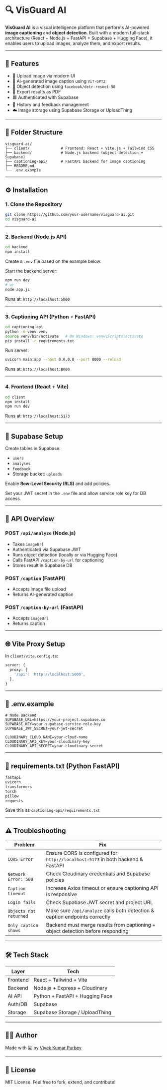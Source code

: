 # 🔍 VisGuard AI

**VisGuard AI** is a visual intelligence platform that performs AI-powered **image captioning** and **object detection**. Built with a modern full-stack architecture (React + Node.js + FastAPI + Supabase + Hugging Face), it enables users to upload images, analyze them, and export results.

---

## 📸 Features

* 📄 Upload image via modern UI
* 🧠 AI-generated image caption using `ViT-GPT2`
* 🎯 Object detection using `facebook/detr-resnet-50`
* 📜 Export results as PDF
* 🟩 Authenticated with Supabase
* 📜 History and feedback management
* ☁️ Image storage using Supabase Storage or UploadThing

---

## 📁 Folder Structure

```
visguard-ai/
├── client/              # Frontend: React + Vite.js + Tailwind CSS
├── backend/             # Node.js backend (object detection + Supabase)
├── captioning-api/      # FastAPI backend for image captioning
├── README.md
└── .env.example
```

---

## ⚙️ Installation

### 1. Clone the Repository

```bash
git clone https://github.com/your-username/visguard-ai.git
cd visguard-ai
```

---

### 2. Backend (Node.js API)

```bash
cd backend
npm install
```

Create a `.env` file based on the example below.

Start the backend server:

```bash
npm run dev
# or
node app.js
```

Runs at: `http://localhost:5000`

---

### 3. Captioning API (Python + FastAPI)

```bash
cd captioning-api
python -m venv venv
source venv/bin/activate   # On Windows: venv\Scripts\activate
pip install -r requirements.txt
```

Run server:

```bash
uvicorn main:app --host 0.0.0.0 --port 8000 --reload
```

Runs at: `http://localhost:8000`

---

### 4. Frontend (React + Vite)

```bash
cd client
npm install
npm run dev
```

Runs at: `http://localhost:5173`

---

## 🔐 Supabase Setup

Create tables in Supabase:

* `users`
* `analyses`
* `feedback`
* Storage bucket: `uploads`

Enable **Row-Level Security (RLS)** and add policies.

Set your JWT secret in the `.env` file and allow service role key for DB access.

---

## 🧪 API Overview

### POST `/api/analyze` (Node.js)

* Takes `imageUrl`
* Authenticated via Supabase JWT
* Runs object detection (locally or via Hugging Face)
* Calls FastAPI `/caption-by-url` for captioning
* Stores result in Supabase DB

### POST `/caption` (FastAPI)

* Accepts image file upload
* Returns AI-generated caption

### POST `/caption-by-url` (FastAPI)

* Accepts `imageUrl`
* Returns caption

---

## 🌐 Vite Proxy Setup

In `client/vite.config.ts`:

```ts
server: {
  proxy: {
    '/api': 'http://localhost:5000',
  },
}
```

---

## 📄 .env.example

```env
# Node Backend
SUPABASE_URL=https://your-project.supabase.co
SUPABASE_KEY=your-supabase-service-role-key
SUPABASE_JWT_SECRET=your-jwt-secret

CLOUDINARY_CLOUD_NAME=your-cloud-name
CLOUDINARY_API_KEY=your-cloudinary-key
CLOUDINARY_API_SECRET=your-cloudinary-secret
```

---

## 🦪 requirements.txt (Python FastAPI)

```txt
fastapi
uvicorn
transformers
torch
pillow
requests
```

Save this as `captioning-api/requirements.txt`

---

## ⚠️ Troubleshooting

| Problem                | Fix                                                                             |
| ---------------------- | ------------------------------------------------------------------------------- |
| `CORS Error`           | Ensure CORS is configured for `http://localhost:5173` in both backend & FastAPI |
| `Network Error: 500`   | Check Cloudinary credentials and Supabase policies                              |
| `Caption timeout`      | Increase Axios timeout or ensure captioning API is responsive                   |
| `Login fails`          | Check Supabase JWT secret and project URL                                       |
| `Objects not returned` | Make sure `/api/analyze` calls both detection & caption endpoints correctly     |
| `Only caption shows`   | Backend must merge results from captioning + object detection before responding |

---

## 🛠 Tech Stack

| Layer    | Tech                            |
| -------- | ------------------------------- |
| Frontend | React + Tailwind + Vite         |
| Backend  | Node.js + Express + Cloudinary  |
| AI API   | Python + FastAPI + Hugging Face |
| Auth/DB  | Supabase                        |
| Storage  | Supabase Storage / UploadThing  |

---

## 👨‍💼 Author

Made with 💻 by [Vivek Kumar Purbey](https://github.com/vivi2004)

---

## 📜 License

MIT License. Feel free to fork, extend, and contribute!
